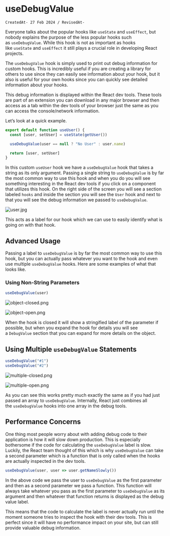 # useDebugValue

`CreatedAt- 27 Feb 2024 / RevisedAt-` 

Everyone talks about the popular hooks like `useState` and `useEffect`, but nobody explains the purpose of the less popular hooks such as `useDebugValue`. While this hook is not as important as hooks like `useState` and `useEffect` it still plays a crucial role in developing React projects.

The `useDebugValue` hook is simply used to print out debug information for custom hooks. This is incredibly useful if you are creating a library for others to use since they can easily see information about your hook, but it also is useful for your own hooks since you can quickly see detailed information about your hooks.

This debug information is displayed within the React dev tools. These tools are part of an extension you can download in any major browser and then access as a tab within the dev tools of your browser just the same as you can access the console/network information.

Let’s look at a quick example.

```jsx
export default function useUser() {
  const [user, setUser] = useState(getUser())

  useDebugValue(user == null ? "No User" : user.name)

  return [user, setUser]
}
```

In this custom `useUser` hook we have a `useDebugValue` hook that takes a string as its only argument. Passing a single string to `useDebugValue` is by far the most common way to use this hook and when you do you will see something interesting in the React dev tools if you click on a component that utilizes this hook. On the right side of the screen you will see a section labeled `hooks` and inside the section you will see the `User` hook and next to that you will see the debug information we passed to `useDebugValue`.

![user.jpg](useDebugValue%201b2aeacbb29981a59ed6de52e7f79bf9/user.jpg)

This acts as a label for our hook which we can use to easily identify what is going on with that hook.

## Advanced Usage

Passing a label to `useDebugValue` is by far the most common way to use this hook, but you can actually pass whatever you want to the hook and even use multiple `useDebugValue` hooks. Here are some examples of what that looks like.

### Using Non-String Parameters

```jsx
useDebugValue(user)
```

![object-closed.png](useDebugValue%201b2aeacbb29981a59ed6de52e7f79bf9/object-closed.png)

![object-open.png](useDebugValue%201b2aeacbb29981a59ed6de52e7f79bf9/object-open.png)

When the hook is closed it will show a stringified label of the parameter if possible, but when you expand the hook for details you will see a `DebugValue` section that you can expand for more details on the object.

## **Using Multiple `useDebugValue` Statements**

```jsx
useDebugValue("#1")
useDebugValue("#2")
```

![multiple-closed.png](useDebugValue%201b2aeacbb29981a59ed6de52e7f79bf9/multiple-closed.png)

![multiple-open.png](useDebugValue%201b2aeacbb29981a59ed6de52e7f79bf9/multiple-open.png)

As you can see this works pretty much exactly the same as if you had just passed an array to `useDebugValue`. Internally, React just combines all the `useDebugValue` hooks into one array in the debug tools.

## **Performance Concerns**

One thing most people worry about with adding debug code to their application is how it will slow down production. This is especially bothersome if the code for calculating the `useDebugValue` label is slow. Luckily, the React team thought of this which is why `useDebugValue` can take a second parameter which is a function that is only called when the hooks are actually inspected in the dev tools.

```jsx
useDebugValue(user, user => user.getNameSlowly())
```

In the above code we pass the user to `useDebugValue` as the first parameter and then as a second parameter we pass a function. This function will always take whatever you pass as the first parameter to `useDebugValue` as its argument and then whatever that function returns is displayed as the debug value label.

This means that the code to calculate the label is never actually run until the moment someone tries to inspect the hook with their dev tools. This is perfect since it will have no performance impact on your site, but can still provide valuable debug information.